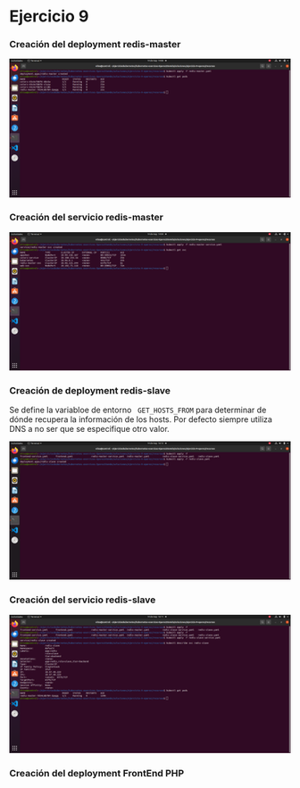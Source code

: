 # Ejercicio 9

### Creación del deployment redis-master

![](./create-deploy.png)

### Creación del servicio redis-master
![](./create-service.png)

### Creación de deployment redis-slave

Se define la variabloe de entorno `` GET_HOSTS_FROM`` para determinar de dónde recupera la información de los hosts. Por defecto siempre utiliza DNS a no ser que se especifique otro valor.

![](./redis-slave-deploy.png)

### Creación del servicio redis-slave

![](./redis-slave-service.png)

### Creación del deployment FrontEnd PHP




